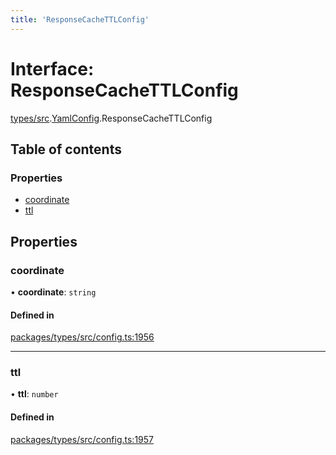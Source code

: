 ```yaml
---
title: 'ResponseCacheTTLConfig'
---
```


# Interface: ResponseCacheTTLConfig

[types/src](../modules/types_src).[YamlConfig](../modules/types_src.YamlConfig).ResponseCacheTTLConfig

## Table of contents

### Properties

- [coordinate](types_src.YamlConfig.ResponseCacheTTLConfig#coordinate)
- [ttl](types_src.YamlConfig.ResponseCacheTTLConfig#ttl)

## Properties

### coordinate

• **coordinate**: `string`

#### Defined in

[packages/types/src/config.ts:1956](https://github.com/Urigo/graphql-mesh/blob/master/packages/types/src/config.ts#L1956)

___

### ttl

• **ttl**: `number`

#### Defined in

[packages/types/src/config.ts:1957](https://github.com/Urigo/graphql-mesh/blob/master/packages/types/src/config.ts#L1957)
